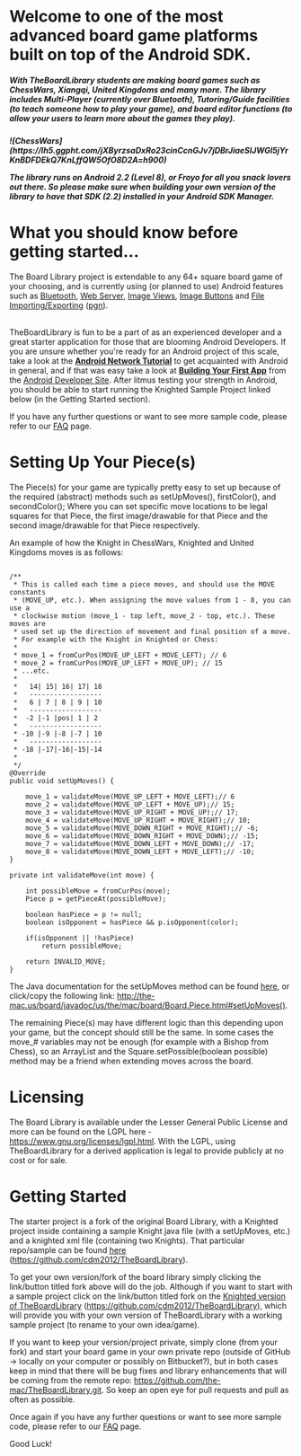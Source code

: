 Welcome to one of the most advanced board game platforms built on top of the Android SDK. 
===============
<h5>With TheBoardLibrary students are making board games such as ChessWars, Xiangqi, United Kingdoms and many more. The library includes Multi-Player (currently over Bluetooth), Tutoring/Guide facilities (to teach someone how to play your game), and board editor functions (to allow your users to learn more about the games they play).
<h5>
![ChessWars](https://lh5.ggpht.com/jXByrzsaDxRo23cinCcnGJv7jDBrJiaeSlJWGl5jYrKnBDFDEkQ7KnLffQW5OfO8D2A=h900)

The library runs on Android 2.2 (Level 8), or Froyo for all you snack lovers out there. So please make sure when building your own version of the library to have that SDK (2.2) installed in your Android SDK Manager.

What you should know before getting started...
===============
The Board Library project is extendable to any 64+ square board game of your choosing, and is currently using (or planned to use) Android features such as <a href="http://developer.android.com/guide/topics/connectivity/bluetooth.html">Bluetooth</a>,
			 <a href="http://developer.android.com/reference/java/net/Socket.html">Web Server</a>, <a href="http://developer.android.com/reference/android/widget/ImageView.html">Image Views</a>, 
			 <a href="http://developer.android.com/reference/android/widget/ImageView.html">Image Buttons</a> and <a href="http://developer.android.com/guide/topics/data/data-storage.html">File Importing/Exporting</a> 
			 (<a href="http://en.wikipedia.org/wiki/Portable_Game_Notation">pgn</a>).<br><br>
			 
TheBoardLibrary is fun to be a part of as an experienced developer and a great starter application for those that are blooming Android Developers. If you are unsure whether you're ready for an Android project of this scale, take a look at the <b><a href="http://cse.spsu.edu/cslab/tutors/android.htm">Android Network Tutorial</a></b> to get acquainted with Android in general, and if that was easy take a look at <b><a href="https://developer.android.com/training/basics/firstapp/index.html?hl=it">Building Your First App</a></b> from the <a href="https://developer.android.com">Android Developer Site</a>. After litmus testing your strength in Android, you should be able to start running the Knighted Sample Project linked below (in the Getting Started section).

If you have any further questions or want to see more sample code, please refer to our [FAQ](https://github.com/the-mac/TheBoardLibrary/wiki/Frequently-Asked-Questions) page.


Setting Up Your Piece(s)
===============
The Piece(s) for your game are typically pretty easy to set up because of the required (abstract) methods such as setUpMoves(), firstColor(), and secondColor(); Where you can set specific move locations to be legal squares for that Piece, the first image/drawable for that Piece and the second image/drawable for that Piece respectively.

An example of how the Knight in ChessWars, Knighted and United Kingdoms moves is as follows:

```

/** 
 * This is called each time a piece moves, and should use the MOVE constants 
 * (MOVE_UP, etc.). When assigning the move values from 1 - 8, you can use a 
 * clockwise motion (move_1 - top left, move_2 - top, etc.). These moves are 
 * used set up the direction of movement and final position of a move.
 * For example with the Knight in Knighted or Chess:
 * 
 * move_1 = fromCurPos(MOVE_UP_LEFT + MOVE_LEFT); // 6
 * move_2 = fromCurPos(MOVE_UP_LEFT + MOVE_UP); // 15
 * ...etc.
 * 
 *   14| 15| 16| 17| 18
 *   ------------------
 *   6 | 7 | 8 | 9 | 10
 *   ------------------
 *  -2 |-1 |pos| 1 | 2
 *   ------------------
 * -10 |-9 |-8 |-7 | 10
 *   ------------------
 * -18 |-17|-16|-15|-14
 * 
 */
@Override
public void setUpMoves() {

	move_1 = validateMove(MOVE_UP_LEFT + MOVE_LEFT);// 6
	move_2 = validateMove(MOVE_UP_LEFT + MOVE_UP);// 15;
	move_3 = validateMove(MOVE_UP_RIGHT + MOVE_UP);// 17;
	move_4 = validateMove(MOVE_UP_RIGHT + MOVE_RIGHT);// 10;
	move_5 = validateMove(MOVE_DOWN_RIGHT + MOVE_RIGHT);// -6;
	move_6 = validateMove(MOVE_DOWN_RIGHT + MOVE_DOWN);// -15;
	move_7 = validateMove(MOVE_DOWN_LEFT + MOVE_DOWN);// -17;
	move_8 = validateMove(MOVE_DOWN_LEFT + MOVE_LEFT);// -10;
}
	
private int validateMove(int move) {
	
	int possibleMove = fromCurPos(move);
	Piece p = getPieceAt(possibleMove);
	
	boolean hasPiece = p != null;
	boolean isOpponent = hasPiece && p.isOpponent(color);
	
	if(isOpponent || !hasPiece)
		return possibleMove;
	
	return INVALID_MOVE;
}

```

The Java documentation for the setUpMoves method can be found [here](http://the-mac.us/board/javadoc/us/the/mac/board/Board.Piece.html#setUpMoves()), or click/copy the following link: http://the-mac.us/board/javadoc/us/the/mac/board/Board.Piece.html#setUpMoves().

The remaining Piece(s) may have different logic than this depending upon your game, but the concept should still be the same. In some cases the move_# variables may not be enough (for example with a Bishop from Chess), so an ArrayList and the Square.setPossible(boolean possible) method may be a friend when extending moves across the board.


Licensing
===============
The Board Library is available under the Lesser General Public License and more can be found on the LGPL here - https://www.gnu.org/licenses/lgpl.html. With the LGPL, using TheBoardLibrary for a derived application is legal to provide publicly at no cost or for sale.

	 
Getting Started
===============
The starter project is a fork of the original Board Library, with a Knighted project inside containing a sample Knight java file (with a setUpMoves, etc.) and a knighted xml file (containing two Knights). That particular repo/sample can be found [here](https://github.com/cdm2012/TheBoardLibrary) (https://github.com/cdm2012/TheBoardLibrary). 

To get your own version/fork of the board library simply clicking the link/button titled fork above will do the job. Although if you want to start with a sample project click on the link/button titled fork on the [Knighted version of TheBoardLibrary](https://github.com/cdm2012/TheBoardLibrary) (https://github.com/cdm2012/TheBoardLibrary), which will provide you with your own version of TheBoardLibrary with a working sample project (to rename to your own idea/game). 

If you want to keep your version/project private, simply clone (from your fork) and start your board game in your own private repo (outside of GitHub -> locally on your computer or possibly on Bitbucket?), but in both cases keep in mind that there will be bug fixes and library enhancements that will be coming from the remote repo: https://github.com/the-mac/TheBoardLibrary.git. So keep an open eye for pull requests and pull as often as possible.


Once again if you have any further questions or want to see more sample code, please refer to our [FAQ](https://github.com/the-mac/TheBoardLibrary/wiki/Frequently-Asked-Questions) page.

Good Luck!
